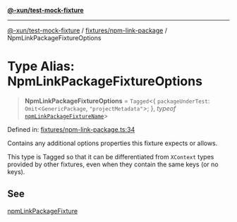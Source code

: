 [**@-xun/test-mock-fixture**](../../../README.md)

***

[@-xun/test-mock-fixture](../../../README.md) / [fixtures/npm-link-package](../README.md) / NpmLinkPackageFixtureOptions

# Type Alias: NpmLinkPackageFixtureOptions

> **NpmLinkPackageFixtureOptions** = `Tagged`\<\{ `packageUnderTest`: `Omit`\<`GenericPackage`, `"projectMetadata"`\>; \}, *typeof* [`npmLinkPackageFixtureName`](../variables/npmLinkPackageFixtureName.md)\>

Defined in: [fixtures/npm-link-package.ts:34](https://github.com/Xunnamius/test-utils/blob/c057e473267fff5b12c97e91a9dbe9329c9f76d1/packages/test-mock-fixture/src/fixtures/npm-link-package.ts#L34)

Contains any additional options properties this fixture expects or allows.

This type is Tagged so that it can be differentiated from `XContext`
types provided by other fixtures, even when they contain the same keys (or no
keys).

## See

[npmLinkPackageFixture](../functions/npmLinkPackageFixture.md)
